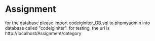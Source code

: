 # Assignment

for the database please import codeiginiter_DB.sql to phpmyadmin into database called "codeiginiter". 
for testing, the url is http://localhost/Assignment/category 
